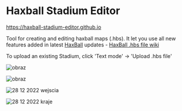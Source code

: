 # Haxball Stadium Editor
https://haxball-stadium-editor.github.io  
  
Tool for creating and editing haxball maps (.hbs). It let you use all new features added in latest [HaxBall](https://www.haxball.com/play) updates - [HaxBall .hbs file wiki](https://github.com/haxball/haxball-issues/wiki/Stadium-(.hbs)-File)

To upload an existing Stadium, click 'Text mode' -> 'Upload .hbs file'  
  
![obraz](https://user-images.githubusercontent.com/63745771/161965199-9214a61c-bb47-495d-a4a8-ff26d294c398.png)
  
![obraz](https://user-images.githubusercontent.com/63745771/161965266-0189a302-e06e-4e96-81db-07b765257440.png)

![28 12 2022 wejscia](https://user-images.githubusercontent.com/103112562/209797895-ae61da29-5b95-439f-a458-2025a6f8b9e7.png)

![28 12 2022 kraje](https://user-images.githubusercontent.com/103112562/209797917-6d1e268f-bc3c-4d49-8034-28c8cad84e41.png)
